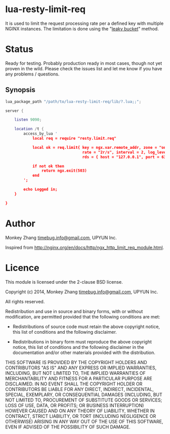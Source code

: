 # lua-resty-limit-req

It is used to limit the request processing rate per a defined key with multiple NGINX instances. The limitation is done using the "[leaky bucket](http://en.wikipedia.org/wiki/Leaky_bucket)" method.

# Status

Ready for testing. Probably production ready in most cases, though not yet proven in the wild. Please check the issues list and let me know if you have any problems / questions.

## Synopsis

````lua
lua_package_path "/path/to/lua-resty-limit-req/lib/?.lua;;";

server {

    listen 9090;

    location /t {
        access_by_lua '
            local req = require "resty.limit.req"

            local ok = req.limit{ key = ngx.var.remote_addr, zone = "one",
                                  rate = "2r/s", interval = 2, log_level = ngx.NOTICE,
                                  rds = { host = "127.0.0.1", port = 6379 }}

            if not ok then
                return ngx.exit(503)
            end
        ';

        echo Logged in;
    }

}
````

# Author

Monkey Zhang <timebug.info@gmail.com>, UPYUN Inc.

Inspired from http://nginx.org/en/docs/http/ngx_http_limit_req_module.html.

# Licence

This module is licensed under the 2-clause BSD license.

Copyright (c) 2014, Monkey Zhang <timebug.info@gmail.com>, UPYUN Inc.

All rights reserved.

Redistribution and use in source and binary forms, with or without modification, are permitted provided that the following conditions are met:

* Redistributions of source code must retain the above copyright notice, this list of conditions and the following disclaimer.

* Redistributions in binary form must reproduce the above copyright notice, this list of conditions and the following disclaimer in the documentation and/or other materials provided with the distribution.

THIS SOFTWARE IS PROVIDED BY THE COPYRIGHT HOLDERS AND CONTRIBUTORS "AS IS" AND ANY EXPRESS OR IMPLIED WARRANTIES, INCLUDING, BUT NOT LIMITED TO, THE IMPLIED WARRANTIES OF MERCHANTABILITY AND FITNESS FOR A PARTICULAR PURPOSE ARE DISCLAIMED. IN NO EVENT SHALL THE COPYRIGHT HOLDER OR CONTRIBUTORS BE LIABLE FOR ANY DIRECT, INDIRECT, INCIDENTAL, SPECIAL, EXEMPLARY, OR CONSEQUENTIAL DAMAGES (INCLUDING, BUT NOT LIMITED TO, PROCUREMENT OF SUBSTITUTE GOODS OR SERVICES; LOSS OF USE, DATA, OR PROFITS; OR BUSINESS INTERRUPTION) HOWEVER CAUSED AND ON ANY THEORY OF LIABILITY, WHETHER IN CONTRACT, STRICT LIABILITY, OR TORT (INCLUDING NEGLIGENCE OR OTHERWISE) ARISING IN ANY WAY OUT OF THE USE OF THIS SOFTWARE, EVEN IF ADVISED OF THE POSSIBILITY OF SUCH DAMAGE.
